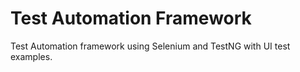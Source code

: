 # Test Automation Framework

Test Automation framework using Selenium and TestNG with UI test examples.
